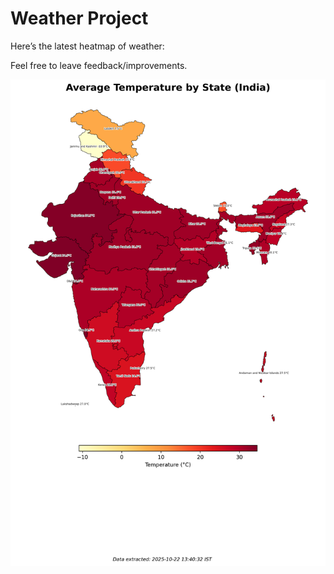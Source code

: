 # Weather Project

Here’s the latest heatmap of weather:

Feel free to leave feedback/improvements.

![India Heatmap](docs/assets/india_heatmap.png?v=F8917A)
